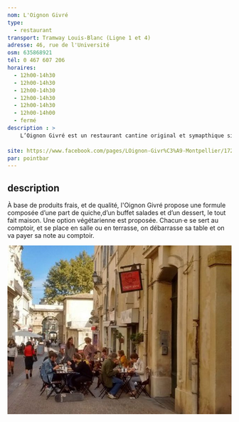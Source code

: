 ```yaml
---
nom: L'Oignon Givré
type: 
  - restaurant
transport: Tramway Louis-Blanc (Ligne 1 et 4)
adresse: 46, rue de l'Université
osm: 635868921
tél: 0 467 607 206
horaires:
  - 12h00-14h30
  - 12h00-14h30
  - 12h00-14h30
  - 12h00-14h30
  - 12h00-14h30
  - 12h00-14h00
  - fermé
description : >
    L’Oignon Givré est un restaurant cantine original et symapthique situé en plein coeur de ville. Ielles proposent une formule de qualité à 10€ dans une ambiance conviviale
    
site: https://www.facebook.com/pages/LOignon-Givr%C3%A9-Montpellier/172270976192385
par: pointbar
---
```


## description

À base de produits frais, et de qualité, l'Oignon Givré propose une formule composée d’une part de quiche,d’un buffet salades et d’un dessert, le tout fait maison. Une option végétarienne est proposée.
Chacun·e se sert au comptoir, et se place en salle ou en terrasse, on débarrasse sa table et on va payer sa note au comptoir.

![L'Oignon Givré](./media/l-oignon-givre.jpg)
